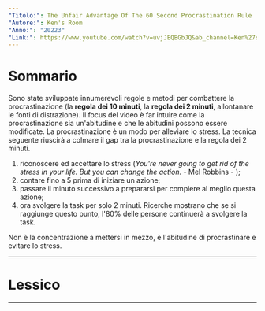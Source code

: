 ```yaml
---
"Titolo:": The Unfair Advantage Of The 60 Second Procrastination Rule
"Autore:": Ken's Room
"Anno:": "20223"
"Link:": https://www.youtube.com/watch?v=uvjJEQBGbJQ&ab_channel=Ken%27sRoom
---
```

# Sommario
Sono state sviluppate innumerevoli regole e metodi per combattere la procrastinazione (la **regola dei $10$ minuti**, la **regola dei $2$ minuti**, allontanare le fonti di distrazione). Il focus del video è far intuire come la procrastinazione sia un'abitudine e che le abitudini possono essere modificate. La procrastinazione è un modo per alleviare lo stress. La tecnica seguente riuscirà a colmare il gap tra la procrastinazione e la regola dei $2$ minuti.
1) riconoscere ed accettare lo stress (_You're never going to get rid of the stress in your life. But you can change the action._ - Mel Robbins - );
2) contare fino a $5$ prima di iniziare un azione;
3) passare il minuto successivo a prepararsi per compiere al meglio questa azione;
4) ora svolgere la task per solo $2$ minuti. Ricerche mostrano che se si raggiunge questo punto, l'$80\%$ delle persone continuerà a svolgere la task.

Non è la concentrazione a mettersi in mezzo, è l'abitudine di procrastinare e evitare lo stress.

----------------------------------------------------------------

# Lessico


----------------------------------------------------------------